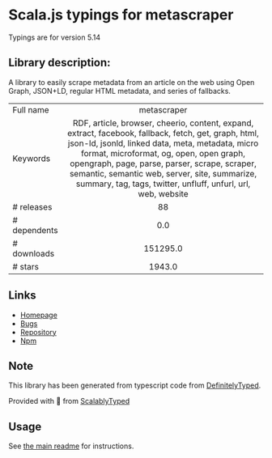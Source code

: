 
# Scala.js typings for metascraper

Typings are for version 5.14

## Library description:
A library to easily scrape metadata from an article on the web using Open Graph, JSON+LD, regular HTML metadata, and series of fallbacks.

|                    |                 |
| ------------------ | :-------------: |
| Full name          | metascraper |
| Keywords           | RDF, article, browser, cheerio, content, expand, extract, facebook, fallback, fetch, get, graph, html, json-ld, jsonld, linked data, meta, metadata, micro format, microformat, og, open, open graph, opengraph, page, parse, parser, scrape, scraper, semantic, semantic web, server, site, summarize, summary, tag, tags, twitter, unfluff, unfurl, url, web, website |
| # releases         | 88 |
| # dependents       | 0.0 |
| # downloads        | 151295.0 |
| # stars            | 1943.0 |

## Links
- [Homepage](https://metascraper.js.org)
- [Bugs](https://github.com/microlinkhq/metascraper/issues)
- [Repository](https://github.com/microlinkhq/metascraper)
- [Npm](https://www.npmjs.com/package/metascraper)
    


## Note
This library has been generated from typescript code from [DefinitelyTyped](https://definitelytyped.org).

Provided with :purple_heart: from [ScalablyTyped](https://github.com/oyvindberg/ScalablyTyped)

## Usage
See [the main readme](../../readme.md) for instructions.


